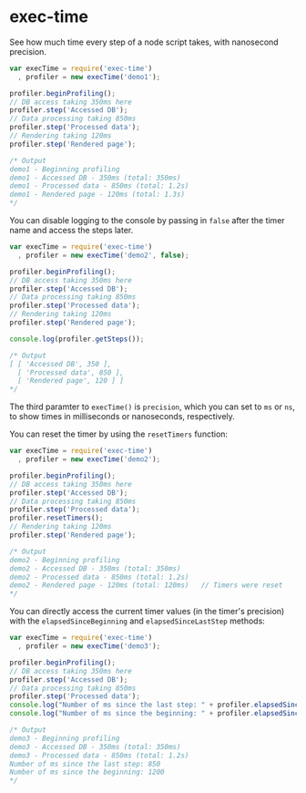 exec-time
=========

See how much time every step of a node script takes, with nanosecond precision.

```javascript
var execTime = require('exec-time')
  , profiler = new execTime('demo1');

profiler.beginProfiling();
// DB access taking 350ms here
profiler.step('Accessed DB');
// Data processing taking 850ms
profiler.step('Processed data');
// Rendering taking 120ms
profiler.step('Rendered page');

/* Output
demo1 - Beginning profiling
demo1 - Accessed DB - 350ms (total: 350ms)
demo1 - Processed data - 850ms (total: 1.2s)
demo1 - Rendered page - 120ms (total: 1.3s)
*/
```

You can disable logging to the console by passing in `false` after the timer name and access the steps later.  

```javascript
var execTime = require('exec-time')
  , profiler = new execTime('demo2', false);

profiler.beginProfiling();
// DB access taking 350ms here
profiler.step('Accessed DB');
// Data processing taking 850ms
profiler.step('Processed data');
// Rendering taking 120ms
profiler.step('Rendered page');

console.log(profiler.getSteps());

/* Output
[ [ 'Accessed DB', 350 ],
  [ 'Processed data', 850 ],
  [ 'Rendered page', 120 ] ]
*/
```

The third paramter to `execTime()` is `precision`, which you can set to `ms` or `ns`, to show times in milliseconds or nanoseconds, respectively.

You can reset the timer by using the `resetTimers` function:

```javascript
var execTime = require('exec-time')
  , profiler = new execTime('demo2');

profiler.beginProfiling();
// DB access taking 350ms here
profiler.step('Accessed DB');
// Data processing taking 850ms
profiler.step('Processed data');
profiler.resetTimers();
// Rendering taking 120ms
profiler.step('Rendered page');

/* Output
demo2 - Beginning profiling
demo2 - Accessed DB - 350ms (total: 350ms)
demo2 - Processed data - 850ms (total: 1.2s)
demo2 - Rendered page - 120ms (total: 120ms)   // Timers were reset
*/
```

You can directly access the current timer values (in the timer's
precision) with the
`elapsedSinceBeginning` and `elapsedSinceLastStep` methods:

```javascript
var execTime = require('exec-time')
  , profiler = new execTime('demo3');

profiler.beginProfiling();
// DB access taking 350ms here
profiler.step('Accessed DB');
// Data processing taking 850ms
profiler.step('Processed data');
console.log("Number of ms since the last step: " + profiler.elapsedSinceLastStep());
console.log("Number of ms since the beginning: " + profiler.elapsedSinceBeginning());

/* Output
demo3 - Beginning profiling
demo3 - Accessed DB - 350ms (total: 350ms)
demo3 - Processed data - 850ms (total: 1.2s)
Number of ms since the last step: 850
Number of ms since the beginning: 1200
*/

```
